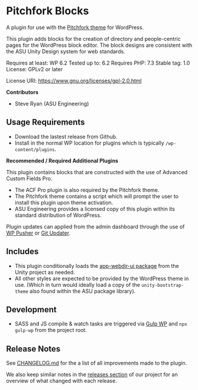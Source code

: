 # Pitchfork Blocks

A plugin for use with the [Pitchfork theme](https://github.com/asuengineering/pitchfork) for WordPress.

This plugin adds blocks for the creation of directory and people-centric pages for the WordPress block editor. The block designs are consistent with the ASU Unity Design system for web standards.

Requires at least: WP 6.2
Tested up to: 6.2
Requires PHP: 7.3
Stable tag: 1.0
License: GPLv2 or later

License URI: https://www.gnu.org/licenses/gpl-2.0.html

**Contributors**

- Steve Ryan (ASU Engineering)

## Usage Requirements

- Download the lastest release from Github.
- Install in the normal WP location for plugins which is typically `/wp-content/plugins`.

**Recommended / Required Additional Plugins**

This plugin contains blocks that are constructed with the use of Advanced Custom Fields Pro.

- The ACF Pro plugin is also required by the Pitchfork theme.
- The Pitchfork theme contains a script which will prompt the user to install this plugin upon theme activation.
- ASU Engineering provides a licensed copy of this plugin within its standard distribution of WordPress.

Plugin updates can applied from the admin dashboard through the use of [WP Pusher](https://wppusher.com/) or [Git Updater](https://git-updater.com/).

## Includes

- This plugin conditionally loads the [app-webdir-ui package](https://github.com/orgs/ASU/packages) from the Unity project as needed.
- All other styles are expected to be provided by the WordPress theme in use. (Which in turn would ideally load a copy of the `unity-bootstrap-theme` also found within the ASU package library).

## Development

- SASS and JS compile & watch tasks are triggered via [Gulp WP](https://github.com/cr0ybot/gulp-wp) and `npx gulp-wp` from the project root.

## Release Notes

See [CHANGELOG.md](CHANGELOG.md) for the a list of all improvements made to the plugin.

We also keep similar notes in the [releases section](https://github.com/asuengineering/pitchfork-people/releases) of our project for an overview of what changed with each release.
